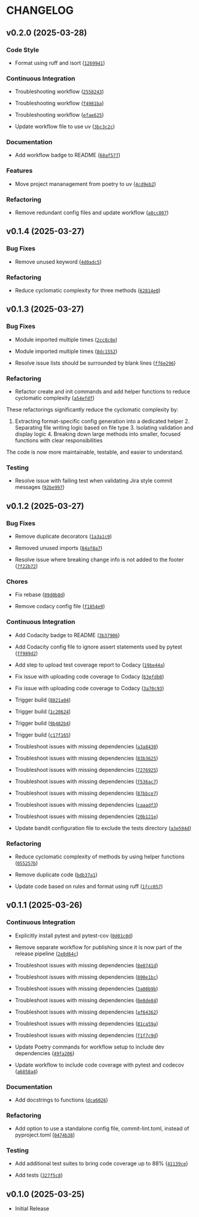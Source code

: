 # CHANGELOG


## v0.2.0 (2025-03-28)

### Code Style

- Format using ruff and isort
  ([`1269941`](https://github.com/thetestlabs/commit-lint/commit/1269941258b4ded3cd28549cee53090426bbcdf3))

### Continuous Integration

- Troubleshooting workflow
  ([`2558243`](https://github.com/thetestlabs/commit-lint/commit/2558243c07dec98a400cc814d7c18e9d8f5fa75e))

- Troubleshooting workflow
  ([`f4981ba`](https://github.com/thetestlabs/commit-lint/commit/f4981ba4a497731d9020a824f5ef41cb106f5825))

- Troubleshooting workflow
  ([`efae625`](https://github.com/thetestlabs/commit-lint/commit/efae6257778fba6b4312cef4d674be40a0c40f8c))

- Update workflow file to use uv
  ([`3bc3c2c`](https://github.com/thetestlabs/commit-lint/commit/3bc3c2cfd247ca9a4937765446ba95c7c201aa8a))

### Documentation

- Add workflow badge to README
  ([`68af577`](https://github.com/thetestlabs/commit-lint/commit/68af5775464e4c93869ee08fea1ad0372e7a1596))

### Features

- Move project mananagement from poetry to uv
  ([`4cd9eb2`](https://github.com/thetestlabs/commit-lint/commit/4cd9eb2f0862748b1c2420a78f090fba749a12eb))

### Refactoring

- Remove redundant config files and update workflow
  ([`a8cc807`](https://github.com/thetestlabs/commit-lint/commit/a8cc8071fce80f05ba56b7915e6eeb56d6580611))


## v0.1.4 (2025-03-27)

### Bug Fixes

- Remove unused keyword
  ([`4d0adc5`](https://github.com/thetestlabs/commit-lint/commit/4d0adc54538cfb8e8d2983e8180a085c10b08c73))

### Refactoring

- Reduce cyclomatic complexity for three methods
  ([`62814e0`](https://github.com/thetestlabs/commit-lint/commit/62814e0bb4aa90716370119f2fa974e204206d36))


## v0.1.3 (2025-03-27)

### Bug Fixes

- Module imported multiple times
  ([`2cc8c8e`](https://github.com/thetestlabs/commit-lint/commit/2cc8c8e9298ef4c4c6b3938e28f157d05ac6d346))

- Module imported multiple times
  ([`8dc1552`](https://github.com/thetestlabs/commit-lint/commit/8dc1552a12fd783b0889dec886dec7e2d5ef4765))

- Resolve issue lists should be surrounded by blank lines
  ([`ff6e296`](https://github.com/thetestlabs/commit-lint/commit/ff6e29645bd02f848064800ba5cb0fdac0e556df))

### Refactoring

- Refactor create and init commands and add helper functions to reduce cyclomatic complexity
  ([`a54efdf`](https://github.com/thetestlabs/commit-lint/commit/a54efdfae715762122e25df50f3a667958dbc83a))

These refactorings significantly reduce the cyclomatic complexity by:

1. Extracting format-specific config generation into a dedicated helper 2. Separating file writing
  logic based on file type 3. Isolating validation and display logic 4. Breaking down large methods
  into smaller, focused functions with clear responsibilities

The code is now more maintainable, testable, and easier to understand.

### Testing

- Resolve issue with failing test when validating Jira style commit messages
  ([`92be997`](https://github.com/thetestlabs/commit-lint/commit/92be997a42a58d4e111895b0a3d9f7766f569117))


## v0.1.2 (2025-03-27)

### Bug Fixes

- Remove duplicate decorators
  ([`1a3a1c9`](https://github.com/thetestlabs/commit-lint/commit/1a3a1c9b052cfd0f55968fd68fdf079a3a502167))

- Removed unused imports
  ([`84af8a7`](https://github.com/thetestlabs/commit-lint/commit/84af8a7de79e0920cd4f257c2df014efc9bcd320))

- Resolve issue where breaking change info is not added to the footer
  ([`7f22b72`](https://github.com/thetestlabs/commit-lint/commit/7f22b726748faf2efc6ae7d092a5ff926450dc3d))

### Chores

- Fix rebase
  ([`89d0b8d`](https://github.com/thetestlabs/commit-lint/commit/89d0b8d0ec4eb5c6fc6d009610bb82e5b77656e3))

- Remove codacy config file
  ([`f1854e9`](https://github.com/thetestlabs/commit-lint/commit/f1854e90f0837593ad5855c936c90eea1896d964))

### Continuous Integration

- Add Codacity badge to README
  ([`3b37906`](https://github.com/thetestlabs/commit-lint/commit/3b37906d7d27a592636cbaff0ed494f0feabc0e8))

- Add Codacity config file to ignore assert statements used by pytest
  ([`ff989d2`](https://github.com/thetestlabs/commit-lint/commit/ff989d2531d6b220c10dbd016a9e1dd03f8e9fde))

- Add step to upload test coverage report to Codacy
  ([`19be44a`](https://github.com/thetestlabs/commit-lint/commit/19be44a2a75637b63ec3d156258d60268212b82d))

- Fix issue with uploading code coverage to Codacy
  ([`63efdb0`](https://github.com/thetestlabs/commit-lint/commit/63efdb07d796e64f0fd9e8afc4d27a7c4eba7c0a))

- Fix issue with uploading code coverage to Codacy
  ([`3a70c93`](https://github.com/thetestlabs/commit-lint/commit/3a70c93e6b6946934362cc237858af1af12350a9))

- Trigger build
  ([`8821a04`](https://github.com/thetestlabs/commit-lint/commit/8821a043bcc6928b918a36381ab816256c266af9))

- Trigger build
  ([`1c20624`](https://github.com/thetestlabs/commit-lint/commit/1c206247faa27fe229fb6b5fff4a24087bd2731a))

- Trigger build
  ([`9b482b4`](https://github.com/thetestlabs/commit-lint/commit/9b482b4a28a227878680b4cd646652a3939b20c3))

- Trigger build
  ([`c17f165`](https://github.com/thetestlabs/commit-lint/commit/c17f1650b6f999c563a71705bbb49361970a3dcd))

- Troubleshoot issues with missing dependencies
  ([`a3a8430`](https://github.com/thetestlabs/commit-lint/commit/a3a84308e1dfea7a70c344adb035463f9cb8de92))

- Troubleshoot issues with missing dependencies
  ([`83b3625`](https://github.com/thetestlabs/commit-lint/commit/83b3625005ff42347c3ec97af546ad4d2f0f44da))

- Troubleshoot issues with missing dependencies
  ([`7276925`](https://github.com/thetestlabs/commit-lint/commit/7276925656c3b73b8fc25b491229adb660a95c72))

- Troubleshoot issues with missing dependencies
  ([`f536ac7`](https://github.com/thetestlabs/commit-lint/commit/f536ac713a70f41a08a91b3d04cb9cae83716e3c))

- Troubleshoot issues with missing dependencies
  ([`87bbce7`](https://github.com/thetestlabs/commit-lint/commit/87bbce7e3d040d22765c3ad98d2709f2f12985be))

- Troubleshoot issues with missing dependencies
  ([`caaadf3`](https://github.com/thetestlabs/commit-lint/commit/caaadf3b6cc320419e64a143c3a8ece49310ba87))

- Troubleshoot issues with missing dependencies
  ([`20b121e`](https://github.com/thetestlabs/commit-lint/commit/20b121e594a8c8f2e2e2d53c3442c9b17b61ef8e))

- Update bandit configuration file to exclude the tests directory
  ([`a3e594d`](https://github.com/thetestlabs/commit-lint/commit/a3e594d6a7898c7bc3cbcfccce66bbcb64b98653))

### Refactoring

- Reduce cyclomatic complexity of methods by using helper functions
  ([`055257b`](https://github.com/thetestlabs/commit-lint/commit/055257b4f5ac97295f653c69b4c154e209a58d20))

- Remove duplicate code
  ([`bdb37a1`](https://github.com/thetestlabs/commit-lint/commit/bdb37a18d9725988c8bc8350eb2ff133d183dc21))

- Update code based on rules and format using ruff
  ([`1fcc057`](https://github.com/thetestlabs/commit-lint/commit/1fcc0577ba6271d724c3a3cec6f1f9e01b633dea))


## v0.1.1 (2025-03-26)

### Continuous Integration

- Explicitly install pytest and pytest-cov
  ([`0d01c0d`](https://github.com/thetestlabs/commit-lint/commit/0d01c0d43285d2900959fc611a5c2224993bd245))

- Remove separate workflow for publishing since it is now part of the release pipeline
  ([`2e8d64c`](https://github.com/thetestlabs/commit-lint/commit/2e8d64c3824152143d220a3d40aeb5863fde1cab))

- Troubleshoot issues with missing dependencies
  ([`8e0741d`](https://github.com/thetestlabs/commit-lint/commit/8e0741db4e7ea4d0271b564a4d25f65549ae7a2c))

- Troubleshoot issues with missing dependencies
  ([`890e1bc`](https://github.com/thetestlabs/commit-lint/commit/890e1bcb9ee192fc880d7c2ca7523674021d16f5))

- Troubleshoot issues with missing dependencies
  ([`3a08b9b`](https://github.com/thetestlabs/commit-lint/commit/3a08b9b8fa0d00cbdaf74419fa66cf18251f04ae))

- Troubleshoot issues with missing dependencies
  ([`0e8de84`](https://github.com/thetestlabs/commit-lint/commit/0e8de846a4d72daf48a3b3f728b8599e10f1e392))

- Troubleshoot issues with missing dependencies
  ([`af64362`](https://github.com/thetestlabs/commit-lint/commit/af643624bc5c66dbce3a6730310e0ea548f8abbd))

- Troubleshoot issues with missing dependencies
  ([`81ca59a`](https://github.com/thetestlabs/commit-lint/commit/81ca59ab35423254fbeb4c266e4a79311d048f7f))

- Troubleshoot issues with missing dependencies
  ([`f1f7c9d`](https://github.com/thetestlabs/commit-lint/commit/f1f7c9de2aefa4987a485ada52551dfbeaf34828))

- Update Poetry commands for workflow setup to include dev dependencies
  ([`49fa206`](https://github.com/thetestlabs/commit-lint/commit/49fa20661efe1e72eb83278686b271bc86851b81))

- Update workflow to include code coverage with pytest and codecov
  ([`a6858a4`](https://github.com/thetestlabs/commit-lint/commit/a6858a43f27e58352e6e37d28ac134d6dd8eae9a))

### Documentation

- Add docstrings to functions
  ([`dca6026`](https://github.com/thetestlabs/commit-lint/commit/dca60264abe2ec5fb19bfbf37148ef71dc7e4685))

### Refactoring

- Add option to use a standalone config file, commit-lint.toml, instead of pyproject.toml
  ([`0474b38`](https://github.com/thetestlabs/commit-lint/commit/0474b3820ca272e0db0901132eb7faafa60e887e))

### Testing

- Add additional test suites to bring code coverage up to 88%
  ([`41139ce`](https://github.com/thetestlabs/commit-lint/commit/41139ced1cfeeacf617de095c3b085c60fec3281))

- Add tests
  ([`327f5c8`](https://github.com/thetestlabs/commit-lint/commit/327f5c8f32b090f263100a972039b90e05e18f11))


## v0.1.0 (2025-03-25)

- Initial Release
